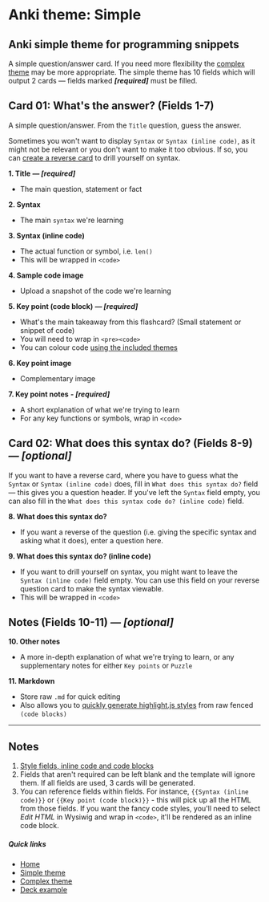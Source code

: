 # Anki theme: Simple
## Anki simple theme for programming snippets

A simple question/answer card. If you need more flexibility the [complex theme](../complex/README.md) may be more appropriate. The simple theme has 10 fields which will output 2 cards — fields marked ***[required]*** must be filled.


## Card 01: What's the answer? (Fields 1-7)

A simple question/answer. From the `Title` question, guess the answer.

Sometimes you won't want to display `Syntax` or `Syntax (inline code)`, as it might not be relevant or you don't want to make it too obvious. If so, you can [create a reverse card](#card02whatdoesthissyntaxdofields8-9) to drill yourself on syntax.

**1. Title** ***— [required]***

- The main question, statement or fact

**2. Syntax**
  
- The main `syntax` we're learning

**3. Syntax (inline code)**

- The actual function or symbol, i.e. `len()`
- This will be wrapped in `<code>`

**4. Sample code image**

- Upload a snapshot of the code we're learning

**5. Key point (code block)** ***— [required]***

- What's the main takeaway from this flashcard? (Small statement or snippet of code)
- You will need to wrap in `<pre><code>`
- You can colour code [using the included themes](../styles/README.md)

**6. Key point image**

- Complementary image

**7. Key point notes** ***- [required]***

- A short explanation of what we're trying to learn
- For any key functions or symbols, wrap in `<code>`



## Card 02: What does this syntax do? (Fields 8-9) *— [optional]*

If you want to have a reverse card, where you have to guess what the `Syntax` or `Syntax (inline code)` does, fill in `What does this syntax do?` field — this gives you a question header. If you've left the `Syntax` field empty, you can also fill in the `What does this syntax code do? (inline code)` field.

**8. What does this syntax do?**

- If you want a reverse of the question (i.e. giving the specific syntax and asking what it does), enter a question here.

**9. What does this syntax do? (inline code)**

- If you want to drill yourself on syntax, you might want to leave the `Syntax (inline code)` field empty. You can use this field on your reverse question card to make the syntax viewable.
- This will be wrapped in `<code>`



## Notes (Fields 10-11) *— [optional]*

**10. Other notes**

- A more in-depth explanation of what we're trying to learn, or any supplementary notes for either `Key points` or `Puzzle`

**11. Markdown**

- Store raw `.md` for quick editing
- Also allows you to [quickly generate highlight.js styles](../styles/README.md) from raw fenced `(code blocks)`


-----

## Notes

1. [Style fields, inline code and code blocks](../styles/README.md)
2. Fields that aren't required can be left blank and the template will ignore them. If all fields are used, 3 cards will be generated.
3. You can reference fields within fields. For instance, `{{Syntax (inline code)}}` or `{{Key point (code block)}}` - this will pick up all the HTML from those fields. If you want the fancy code styles, you'll need to select *Edit HTML* in Wysiwig and wrap in `<code>`, it'll be rendered as an inline code block.


##### Quick links

- [Home](../../README.md)
- [Simple theme](../simple/README.md)
- [Complex theme](../complex/README.md)
- [Deck example](../../deck/README.md)
